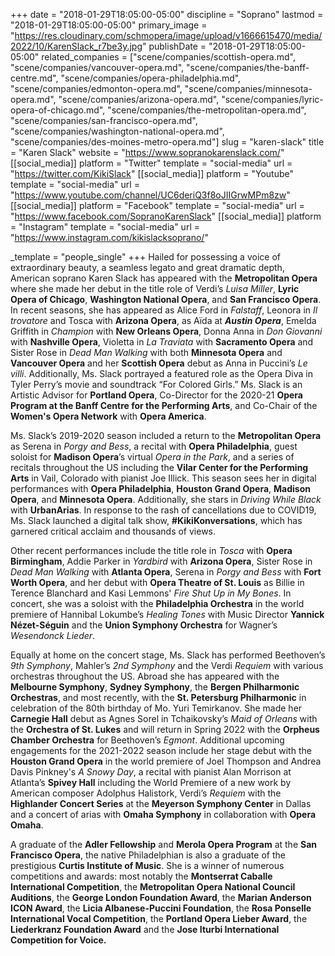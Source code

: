 +++
date = "2018-01-29T18:05:00-05:00"
discipline = "Soprano"
lastmod = "2018-01-29T18:05:00-05:00"
primary_image = "https://res.cloudinary.com/schmopera/image/upload/v1666615470/media/2022/10/KarenSlack_r7be3y.jpg"
publishDate = "2018-01-29T18:05:00-05:00"
related_companies = ["scene/companies/scottish-opera.md", "scene/companies/vancouver-opera.md", "scene/companies/the-banff-centre.md", "scene/companies/opera-philadelphia.md", "scene/companies/edmonton-opera.md", "scene/companies/minnesota-opera.md", "scene/companies/arizona-opera.md", "scene/companies/lyric-opera-of-chicago.md", "scene/companies/the-metropolitan-opera.md", "scene/companies/san-francisco-opera.md", "scene/companies/washington-national-opera.md", "scene/companies/des-moines-metro-opera.md"]
slug = "karen-slack"
title = "Karen Slack"
website = "https://www.sopranokarenslack.com/"
[[social_media]]
platform = "Twitter"
template = "social-media"
url = "https://twitter.com/KikiSlack"
[[social_media]]
platform = "Youtube"
template = "social-media"
url = "https://www.youtube.com/channel/UC6deriQ3f8oJIIGrwMPm8zw"
[[social_media]]
platform = "Facebook"
template = "social-media"
url = "https://www.facebook.com/SopranoKarenSlack"
[[social_media]]
platform = "Instagram"
template = "social-media"
url = "https://www.instagram.com/kikislacksoprano/"

_template = "people_single"
+++
Hailed for possessing a voice of extraordinary beauty, a seamless legato and great dramatic depth, American soprano Karen Slack has appeared with the **Metropolitan Opera** where she made her debut in the title role of Verdi’s _Luisa Miller_, **Lyric Opera of Chicago**, **Washington National Opera**, and **San Francisco Opera**. In recent seasons, she has appeared as Alice Ford in _Falstaff_, Leonora in _Il trovatore_ and Tosca with **Arizona Opera**, as Aïda at **_Austin Opera_**, Emelda Griffith in _Champion_ with **New Orleans Opera**, Donna Anna in _Don Giovanni_ with **Nashville Opera**, Violetta in _La Traviata_ with **Sacramento Opera** and Sister Rose in _Dead Man Walking_ with both **Minnesota Opera** and **Vancouver Opera** and her **Scottish Opera** debut as Anna in Puccini’s _Le villi_. Additionally, Ms. Slack portrayed a featured role as the Opera Diva in Tyler Perry’s movie and soundtrack “For Colored Girls.” Ms. Slack is an Artistic Advisor for **Portland Opera**, Co-Director for the 2020-21 **Opera Program at the Banff Centre for the Performing Arts**, and Co-Chair of the **Women's Opera Network** with **Opera America**.

Ms. Slack’s 2019-2020 season included a return to the **Metropolitan Opera** as Serena in _Porgy and Bess_, a recital with **Opera Philadelphia**, guest soloist for **Madison Opera**’s virtual _Opera in the Park_, and a series of recitals throughout the US including the **Vilar Center for the Performing Arts** in Vail, Colorado with pianist Joe Illick. This season sees her in digital performances with **Opera Philadelphia**, **Houston Grand Opera**, **Madison Opera**, and **Minnesota Opera**. Additionally, she stars in _Driving While Black_ with **UrbanArias**. In response to the rash of cancellations due to COVID19, Ms. Slack launched a digital talk show, **#KikiKonversations**, which has garnered critical acclaim and thousands of views.

Other recent performances include the title role in _Tosca_ with **Opera Birmingham**, Addie Parker in _Yardbird_ with **Arizona Opera**, Sister Rose in _Dead Man Walking_ with **Atlanta Opera**, Serena in _Porgy and Bess_ with **Fort Worth Opera**, and her debut with **Opera Theatre of St. Louis** as Billie in Terence Blanchard and Kasi Lemmons' _Fire Shut Up in My Bones_. In concert, she was a soloist with the **Philadelphia Orchestra** in the world premiere of Hannibal Lokumbe’s _Healing Tones_ with Music Director **Yannick Nézet-Séguin** and the **Union Symphony Orchestra** for Wagner’s _Wesendonck Lieder_.

Equally at home on the concert stage, Ms. Slack has performed Beethoven’s _9th Symphony_, Mahler’s _2nd Symphony_ and the Verdi _Requiem_ with various orchestras throughout the US. Abroad she has appeared with the **Melbourne Symphony**, **Sydney Symphony**, the **Bergen Philharmonic Orchestras**, and most recently, with the **St. Petersburg Philharmonic** in celebration of the 80th birthday of Mo. Yuri Temirkanov. She made her **Carnegie Hall** debut as Agnes Sorel in Tchaikovsky’s _Maid of Orleans_ with the **Orchestra of St. Lukes** and will return in Spring 2022 with the **Orpheus Chamber Orchestra** for Beethoven’s _Egmont_. Additional upcoming engagements for the 2021-2022 season include her stage debut with the **Houston Grand Opera** in the world premiere of Joel Thompson and Andrea Davis Pinkney's _A Snowy Day_, a recital with pianist Alan Morrison at Atlanta’s **Spivey Hall** including the World Premiere of a new work by American composer Adolphus Halistork, Verdi’s _Requiem_ with the **Highlander Concert Series** at the **Meyerson Symphony Center** in Dallas and a concert of arias with **Omaha Symphony** in collaboration with **Opera Omaha**.

A graduate of the **Adler Fellowship** and **Merola Opera Program** at the **San Francisco Opera**, the native Philadelphian is also a graduate of the prestigious **Curtis Institute of Music**. She is a winner of numerous competitions and awards: most notably the **Montserrat Caballe International Competition**, the **Metropolitan Opera National Council Auditions**, the **George London Foundation Award**, the **Marian Anderson ICON Award**, the **Licia Albanese-Puccini Foundation**, the **Rosa Ponselle International Vocal Competition**, the **Portland Opera Lieber Award**, the **Liederkranz Foundation Award** and the **Jose Iturbi International Competition for Voice.**